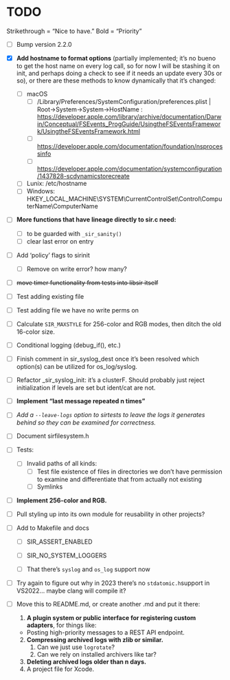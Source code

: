 # TODO

Strikethrough = “Nice to have.”
Bold = “Priority”

- [ ] Bump version 2.2.0

- [x] **Add hostname to format options** (partially implemented; it’s no bueno to get the host name on every log call, so for now I will be stashing it on init, and perhaps doing a check to see if it needs an update every 30s or so), or there are these methods to know dynamically that it’s changed:

  - [ ] macOS
    - [ ] /Library/Preferences/SystemConfiguration/preferences.plist | Root->System->System->HostName : <https://developer.apple.com/library/archive/documentation/Darwin/Conceptual/FSEvents_ProgGuide/UsingtheFSEventsFramework/UsingtheFSEventsFramework.html>
    - [ ] <https://developer.apple.com/documentation/foundation/nsprocessinfo>
    - [ ] <https://developer.apple.com/documentation/systemconfiguration/1437828-scdynamicstorecreate>
  - [ ] Lunix: /etc/hostname
  - [ ] Windows: HKEY_LOCAL_MACHINE\SYSTEM\CurrentControlSet\Control\ComputerName\ComputerName

- [ ] **More functions that have lineage directly to sir.c need:**
  - [ ]  to be guarded with `_sir_sanity()`
  - [ ] clear last error on entry

- [ ] Add ‘policy’ flags to sirinit

  - [ ] Remove on write error? how many?
  
- [ ] ~~move timer functionality from tests into libsir itself~~

- [ ] Test adding existing file

- [ ] Test adding file we have no write perms on

- [ ] Calculate `SIR_MAXSTYLE` for 256-color and RGB modes, then ditch the old 16-color size.

- [ ] Conditional logging (debug_if(), etc.)

- [ ] Finish comment in sir_syslog_dest once it’s been resolved which option(s) can be utilized for os_log/syslog.

- [ ] Refactor _sir_syslog_init: it’s a clusterF. Should probably just reject initialization if levels are set but ident/cat are not.

- [ ] **Implement “last message repeated n times”**

- [ ] *Add a `--leave-logs` option to sirtests to leave the logs it generates behind so they can be examined for correctness.*

- [ ] Document sirfilesystem.h

- [ ] Tests:
  - [ ] Invalid paths of all kinds:
    - [ ] Test file existence of files in directories we don’t have permission to examine and differentiate that from actually not existing
    - [ ] Symlinks

- [ ] **Implement 256-color and RGB.**

- [ ] Pull styling up into its own module for reusability in other projects?

- [ ] Add to Makefile and docs
  - [ ] SIR_ASSERT_ENABLED
  - [ ] SIR_NO_SYSTEM_LOGGERS

  - [ ] That there’s `syslog` and `os_log` support now

- [ ] Try again to figure out why in 2023 there’s no `stdatomic.h`support in VS2022… maybe clang will compile it?

- [ ] Move this to README.md, or create another .md and put it there:

  1. **A plugin system or public interface for registering custom adapters**, for things like:
  - Posting high-priority messages to a REST API endpoint.
  2. **Compressing archived logs with zlib or similar.**
      1. Can we just use `logrotate`?
      2. Can we rely on installed archivers like tar?
  3. **Deleting archived logs older than n days.**
  4. A project file for Xcode.
